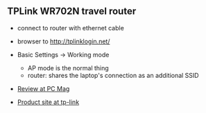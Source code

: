 ## TPLink WR702N travel router

- connect to router with ethernet cable
- browser to <http://tplinklogin.net/>
- Basic Settings → Working mode

  - AP mode is the normal thing
  - router: shares the laptop's connection as an additional SSID

- [Review at PC Mag](http://www.pcmag.com/article2/0,2817,2405056,00.asp)

- [Product site at tp-link](http://www.tp-link.com/us/products/details/cat-9_TL-WR702N.html)
